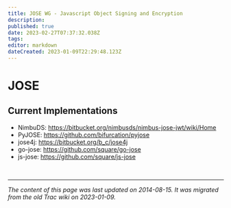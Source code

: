 ```yaml
---
title: JOSE WG - Javascript Object Signing and Encryption
description: 
published: true
date: 2023-02-27T07:37:32.038Z
tags: 
editor: markdown
dateCreated: 2023-01-09T22:29:48.123Z
---
```


# JOSE
## Current Implementations
- NimbuDS: https://bitbucket.org/nimbusds/nimbus-jose-jwt/wiki/Home
- PyJOSE: https://github.com/bifurcation/pyjose
- jose4j: https://bitbucket.org/b_c/jose4j
- go-jose: https://github.com/square/go-jose
- js-jose: https://github.com/square/js-jose

&nbsp;
&nbsp;
&nbsp;

---

*The content of this page was last updated on 2014-08-15. It was migrated from the old Trac wiki on 2023-01-09.*